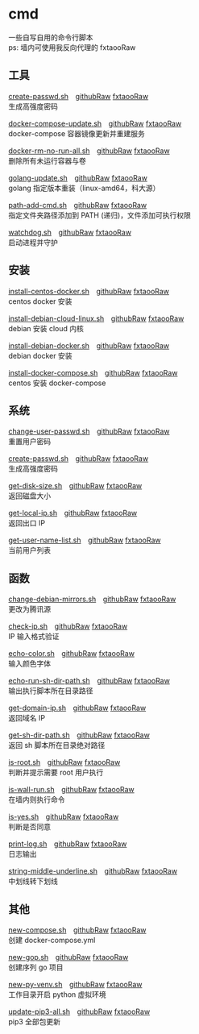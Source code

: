 # cmd
一些自写自用的命令行脚本  
ps: 墙内可使用我反向代理的 fxtaooRaw

## 工具

[create-passwd.sh](https://github.com/fxtaoo/cmd/blob/master/app/create-passwd.sh)　[githubRaw](https://raw.githubusercontent.com/fxtaoo/cmd/master/app/create-passwd.sh) [fxtaooRaw](https://raw.fxtaoo.dev/fxtaoo/cmd/master/app/create-passwd.sh)  
生成高强度密码

[docker-compose-update.sh](https://github.com/fxtaoo/cmd/blob/master/app/docker-compose-update.sh)　[githubRaw](https://raw.githubusercontent.com/fxtaoo/cmd/master/app/docker-compose-update.sh) [fxtaooRaw](https://raw.fxtaoo.dev/fxtaoo/cmd/master/app/docker-compose-update.sh)  
docker-compose 容器镜像更新并重建服务

[docker-rm-no-run-all.sh](https://github.com/fxtaoo/cmd/blob/master/app/docker-rm-no-run-all.sh)　[githubRaw](https://raw.githubusercontent.com/fxtaoo/cmd/master/app/docker-rm-no-run-all.sh) [fxtaooRaw](https://raw.fxtaoo.dev/fxtaoo/cmd/master/app/docker-rm-no-run-all.sh)  
删除所有未运行容器与卷

[golang-update.sh](https://github.com/fxtaoo/cmd/blob/master/app/golang-update.sh)　[githubRaw](https://raw.githubusercontent.com/fxtaoo/cmd/master/app/golang-update.sh) [fxtaooRaw](https://raw.fxtaoo.dev/fxtaoo/cmd/master/app/golang-update.sh)  
golang 指定版本重装（linux-amd64，科大源）

[path-add-cmd.sh](https://github.com/fxtaoo/cmd/blob/master/app/path-add-cmd.sh)　[githubRaw](https://raw.githubusercontent.com/fxtaoo/cmd/master/app/path-add-cmd.sh) [fxtaooRaw](https://raw.fxtaoo.dev/fxtaoo/cmd/master/app/path-add-cmd.sh)  
指定文件夹路径添加到 PATH (递归)，文件添加可执行权限

[watchdog.sh](https://github.com/fxtaoo/cmd/blob/master/app/watchdog.sh)　[githubRaw](https://raw.githubusercontent.com/fxtaoo/cmd/master/app/watchdog.sh) [fxtaooRaw](https://raw.fxtaoo.dev/fxtaoo/cmd/master/app/watchdog.sh)  
启动进程并守护

## 安装

[install-centos-docker.sh](https://github.com/fxtaoo/cmd/blob/master/install/install-centos-docker.sh)　[githubRaw](https://raw.githubusercontent.com/fxtaoo/cmd/master/install/install-centos-docker.sh) [fxtaooRaw](https://raw.fxtaoo.dev/fxtaoo/cmd/master/install/install-centos-docker.sh)  
centos docker 安装

[install-debian-cloud-linux.sh](https://github.com/fxtaoo/cmd/blob/master/install/install-debian-cloud-linux.sh)　[githubRaw](https://raw.githubusercontent.com/fxtaoo/cmd/master/install/install-debian-cloud-linux.sh) [fxtaooRaw](https://raw.fxtaoo.dev/fxtaoo/cmd/master/install/install-debian-cloud-linux.sh)  
debian 安装 cloud 内核

[install-debian-docker.sh](https://github.com/fxtaoo/cmd/blob/master/install/install-debian-docker.sh)　[githubRaw](https://raw.githubusercontent.com/fxtaoo/cmd/master/install/install-debian-docker.sh) [fxtaooRaw](https://raw.fxtaoo.dev/fxtaoo/cmd/master/install/install-debian-docker.sh)  
debian docker 安装

[install-docker-compose.sh](https://github.com/fxtaoo/cmd/blob/master/install/install-docker-compose.sh)　[githubRaw](https://raw.githubusercontent.com/fxtaoo/cmd/master/install/install-docker-compose.sh) [fxtaooRaw](https://raw.fxtaoo.dev/fxtaoo/cmd/master/install/install-docker-compose.sh)  
centos 安装 docker-compose

## 系统

[change-user-passwd.sh](https://github.com/fxtaoo/cmd/blob/master/sys/change-user-passwd.sh)　[githubRaw](https://raw.githubusercontent.com/fxtaoo/cmd/master/sys/change-user-passwd.sh) [fxtaooRaw](https://raw.fxtaoo.dev/fxtaoo/cmd/master/sys/change-user-passwd.sh)  
重置用户密码

[create-passwd.sh](https://github.com/fxtaoo/cmd/blob/master/sys/create-passwd.sh)　[githubRaw](https://raw.githubusercontent.com/fxtaoo/cmd/master/sys/create-passwd.sh) [fxtaooRaw](https://raw.fxtaoo.dev/fxtaoo/cmd/master/sys/create-passwd.sh)  
生成高强度密码

[get-disk-size.sh](https://github.com/fxtaoo/cmd/blob/master/sys/get-disk-size.sh)　[githubRaw](https://raw.githubusercontent.com/fxtaoo/cmd/master/sys/get-disk-size.sh) [fxtaooRaw](https://raw.fxtaoo.dev/fxtaoo/cmd/master/sys/get-disk-size.sh)  
返回磁盘大小

[get-local-ip.sh](https://github.com/fxtaoo/cmd/blob/master/sys/get-local-ip.sh)　[githubRaw](https://raw.githubusercontent.com/fxtaoo/cmd/master/sys/get-local-ip.sh) [fxtaooRaw](https://raw.fxtaoo.dev/fxtaoo/cmd/master/sys/get-local-ip.sh)  
返回出口 IP

[get-user-name-list.sh](https://github.com/fxtaoo/cmd/blob/master/sys/get-user-name-list.sh)　[githubRaw](https://raw.githubusercontent.com/fxtaoo/cmd/master/sys/get-user-name-list.sh) [fxtaooRaw](https://raw.fxtaoo.dev/fxtaoo/cmd/master/sys/get-user-name-list.sh)  
当前用户列表

## 函数

[change-debian-mirrors.sh](https://github.com/fxtaoo/cmd/blob/master/func/change-debian-mirrors.sh)　[githubRaw](https://raw.githubusercontent.com/fxtaoo/cmd/master/func/change-debian-mirrors.sh) [fxtaooRaw](https://raw.fxtaoo.dev/fxtaoo/cmd/master/func/change-debian-mirrors.sh)  
更改为腾讯源

[check-ip.sh](https://github.com/fxtaoo/cmd/blob/master/func/check-ip.sh)　[githubRaw](https://raw.githubusercontent.com/fxtaoo/cmd/master/func/check-ip.sh) [fxtaooRaw](https://raw.fxtaoo.dev/fxtaoo/cmd/master/func/check-ip.sh)  
IP 输入格式验证

[echo-color.sh](https://github.com/fxtaoo/cmd/blob/master/func/echo-color.sh)　[githubRaw](https://raw.githubusercontent.com/fxtaoo/cmd/master/func/echo-color.sh) [fxtaooRaw](https://raw.fxtaoo.dev/fxtaoo/cmd/master/func/echo-color.sh)  
输入颜色字体

[echo-run-sh-dir-path.sh](https://github.com/fxtaoo/cmd/blob/master/func/echo-run-sh-dir-path.sh)　[githubRaw](https://raw.githubusercontent.com/fxtaoo/cmd/master/func/echo-run-sh-dir-path.sh) [fxtaooRaw](https://raw.fxtaoo.dev/fxtaoo/cmd/master/func/echo-run-sh-dir-path.sh)  
输出执行脚本所在目录路径

[get-domain-ip.sh](https://github.com/fxtaoo/cmd/blob/master/func/get-domain-ip.sh)　[githubRaw](https://raw.githubusercontent.com/fxtaoo/cmd/master/func/get-domain-ip.sh) [fxtaooRaw](https://raw.fxtaoo.dev/fxtaoo/cmd/master/func/get-domain-ip.sh)  
返回域名 IP

[get-sh-dir-path.sh](https://github.com/fxtaoo/cmd/blob/master/func/get-sh-dir-path.sh)　[githubRaw](https://raw.githubusercontent.com/fxtaoo/cmd/master/func/get-sh-dir-path.sh) [fxtaooRaw](https://raw.fxtaoo.dev/fxtaoo/cmd/master/func/get-sh-dir-path.sh)  
返回 sh 脚本所在目录绝对路径

[is-root.sh](https://github.com/fxtaoo/cmd/blob/master/func/is-root.sh)　[githubRaw](https://raw.githubusercontent.com/fxtaoo/cmd/master/func/is-root.sh) [fxtaooRaw](https://raw.fxtaoo.dev/fxtaoo/cmd/master/func/is-root.sh)  
判断并提示需要 root 用户执行

[is-wall-run.sh](https://github.com/fxtaoo/cmd/blob/master/func/is-wall-run.sh)　[githubRaw](https://raw.githubusercontent.com/fxtaoo/cmd/master/func/is-wall-run.sh) [fxtaooRaw](https://raw.fxtaoo.dev/fxtaoo/cmd/master/func/is-wall-run.sh)  
在墙内则执行命令

[is-yes.sh](https://github.com/fxtaoo/cmd/blob/master/func/is-yes.sh)　[githubRaw](https://raw.githubusercontent.com/fxtaoo/cmd/master/func/is-yes.sh) [fxtaooRaw](https://raw.fxtaoo.dev/fxtaoo/cmd/master/func/is-yes.sh)  
判断是否同意

[print-log.sh](https://github.com/fxtaoo/cmd/blob/master/func/print-log.sh)　[githubRaw](https://raw.githubusercontent.com/fxtaoo/cmd/master/func/print-log.sh) [fxtaooRaw](https://raw.fxtaoo.dev/fxtaoo/cmd/master/func/print-log.sh)  
日志输出

[string-middle-underline.sh](https://github.com/fxtaoo/cmd/blob/master/func/string-middle-underline.sh)　[githubRaw](https://raw.githubusercontent.com/fxtaoo/cmd/master/func/string-middle-underline.sh) [fxtaooRaw](https://raw.fxtaoo.dev/fxtaoo/cmd/master/func/string-middle-underline.sh)  
中划线转下划线

## 其他

[new-compose.sh](https://github.com/fxtaoo/cmd/blob/master/other/new-compose.sh)　[githubRaw](https://raw.githubusercontent.com/fxtaoo/cmd/master/other/new-compose.sh) [fxtaooRaw](https://raw.fxtaoo.dev/fxtaoo/cmd/master/other/new-compose.sh)  
创建 docker-compose.yml

[new-gop.sh](https://github.com/fxtaoo/cmd/blob/master/other/new-gop.sh)　[githubRaw](https://raw.githubusercontent.com/fxtaoo/cmd/master/other/new-gop.sh) [fxtaooRaw](https://raw.fxtaoo.dev/fxtaoo/cmd/master/other/new-gop.sh)  
创建序列 go 项目

[new-py-venv.sh](https://github.com/fxtaoo/cmd/blob/master/other/new-py-venv.sh)　[githubRaw](https://raw.githubusercontent.com/fxtaoo/cmd/master/other/new-py-venv.sh) [fxtaooRaw](https://raw.fxtaoo.dev/fxtaoo/cmd/master/other/new-py-venv.sh)  
工作目录开启 python 虚拟环境

[update-pip3-all.sh](https://github.com/fxtaoo/cmd/blob/master/other/update-pip3-all.sh)　[githubRaw](https://raw.githubusercontent.com/fxtaoo/cmd/master/other/update-pip3-all.sh) [fxtaooRaw](https://raw.fxtaoo.dev/fxtaoo/cmd/master/other/update-pip3-all.sh)  
pip3 全部包更新

